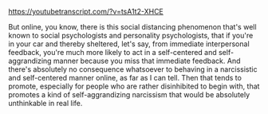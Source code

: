 https://youtubetranscript.com/?v=tsA1t2-XHCE

 But online, you know, there is this social distancing phenomenon that's well known to social psychologists and personality psychologists, that if you're in your car and thereby sheltered, let's say, from immediate interpersonal feedback, you're much more likely to act in a self-centered and self-aggrandizing manner because you miss that immediate feedback. And there's absolutely no consequence whatsoever to behaving in a narcissistic and self-centered manner online, as far as I can tell. Then that tends to promote, especially for people who are rather disinhibited to begin with, that promotes a kind of self-aggrandizing narcissism that would be absolutely unthinkable in real life.